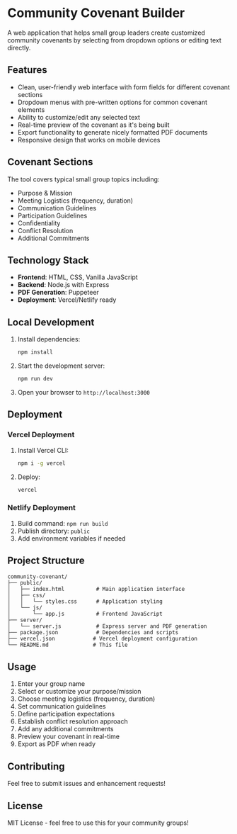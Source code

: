 # Community Covenant Builder

A web application that helps small group leaders create customized community covenants by selecting from dropdown options or editing text directly.

## Features

- Clean, user-friendly web interface with form fields for different covenant sections
- Dropdown menus with pre-written options for common covenant elements
- Ability to customize/edit any selected text  
- Real-time preview of the covenant as it's being built
- Export functionality to generate nicely formatted PDF documents
- Responsive design that works on mobile devices

## Covenant Sections

The tool covers typical small group topics including:
- Purpose & Mission
- Meeting Logistics (frequency, duration)
- Communication Guidelines
- Participation Guidelines
- Confidentiality
- Conflict Resolution
- Additional Commitments

## Technology Stack

- **Frontend**: HTML, CSS, Vanilla JavaScript
- **Backend**: Node.js with Express
- **PDF Generation**: Puppeteer
- **Deployment**: Vercel/Netlify ready

## Local Development

1. Install dependencies:
   ```bash
   npm install
   ```

2. Start the development server:
   ```bash
   npm run dev
   ```

3. Open your browser to `http://localhost:3000`

## Deployment

### Vercel Deployment

1. Install Vercel CLI:
   ```bash
   npm i -g vercel
   ```

2. Deploy:
   ```bash
   vercel
   ```

### Netlify Deployment

1. Build command: `npm run build`
2. Publish directory: `public`
3. Add environment variables if needed

## Project Structure

```
community-covenant/
├── public/
│   ├── index.html          # Main application interface
│   ├── css/
│   │   └── styles.css      # Application styling
│   └── js/
│       └── app.js          # Frontend JavaScript
├── server/
│   └── server.js           # Express server and PDF generation
├── package.json            # Dependencies and scripts
├── vercel.json            # Vercel deployment configuration
└── README.md              # This file
```

## Usage

1. Enter your group name
2. Select or customize your purpose/mission
3. Choose meeting logistics (frequency, duration)
4. Set communication guidelines
5. Define participation expectations
6. Establish conflict resolution approach
7. Add any additional commitments
8. Preview your covenant in real-time
9. Export as PDF when ready

## Contributing

Feel free to submit issues and enhancement requests!

## License

MIT License - feel free to use this for your community groups!